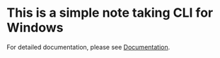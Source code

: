 # This is a simple note taking CLI for Windows

For detailed documentation, please see [Documentation](./documentation.md).
